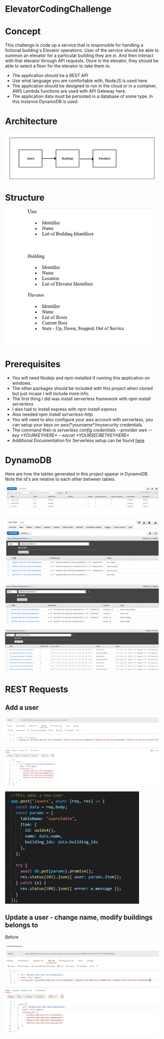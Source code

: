 # ElevatorCodingChallenge
<h1>Concept</h1>
This challenge is code up a service that is responsible for handling a fictional building&#39;s Elevator
operations.
User of the service should be able to summon an elevator for a particular building they are in. And then interact with that elevator
through API requests. Once in the elevator, they should be able to select a floor for the elevator
to take them to. 

<ul>
 <li>The application should be a REST API </li>
 <li>Use what language you are comfortable with, NodeJS is used here.</li>
 <li>The application should be designed to run in the cloud or in a container, AWS Lambda functions are used with API Gateway here.</li>
 <li>The application data must be persisted in a database of some type. In this instance DynamoDB is used.</li>
</ul>

<h1>Architecture</h1>

![](codechallengeimg/architecture.PNG)

<h1> Structure </h1>

![](codechallengeimg/data.PNG)

<h1>Prerequisites</h1>
<ul>
<li>You will need Nodejs and npm installed if running this application on windows.</li>
<li>The other packages should be included with this project when cloned but just incase I will include more info. </li>
<li>The first thing I did was install serverless framework with <i>npm install serverless</i></li>
<li>I also had to install express with <i>npm install express</i></li>
<li>Also needed <i>npm install serverless-http</i></li>
<li>You will need to also configure your aws account with serverless, you can setup your keys on aws/*yourname*/mysecurity credentials.</li>
<li>The command then is <i>serverless config credentials --provider aws --key *YOURKEYHERE* --secret *YOURSECRETKEYHERE*</i></li>
<li>Additional Documentation for Serverless setup can be found <a href="https://www.serverless.com/blog/how-create-rest-api-serverless-components">here</a></li>
</ul>

<h1> DynamoDB </h1>
Here are how the tables generated in this project appear in DynamoDB.
Note the id's are relative to each other between tables.

![](codechallengeimg/dynamoDBtables.PNG)

![](codechallengeimg/usersTable.PNG)

![](codechallengeimg/buildingsTable.PNG)

![](codechallengeimg/elevatorsTable.PNG)

<h1> REST Requests </h1>

<h2>Add a user</h2>

![](codechallengeimg/addUser.PNG)

![](codechallengeimg/addUserCode.PNG)

<h2>Update a user - change name, modify buildings belongs to </h2>
Before

![](codechallengeimg/before.PNG)
